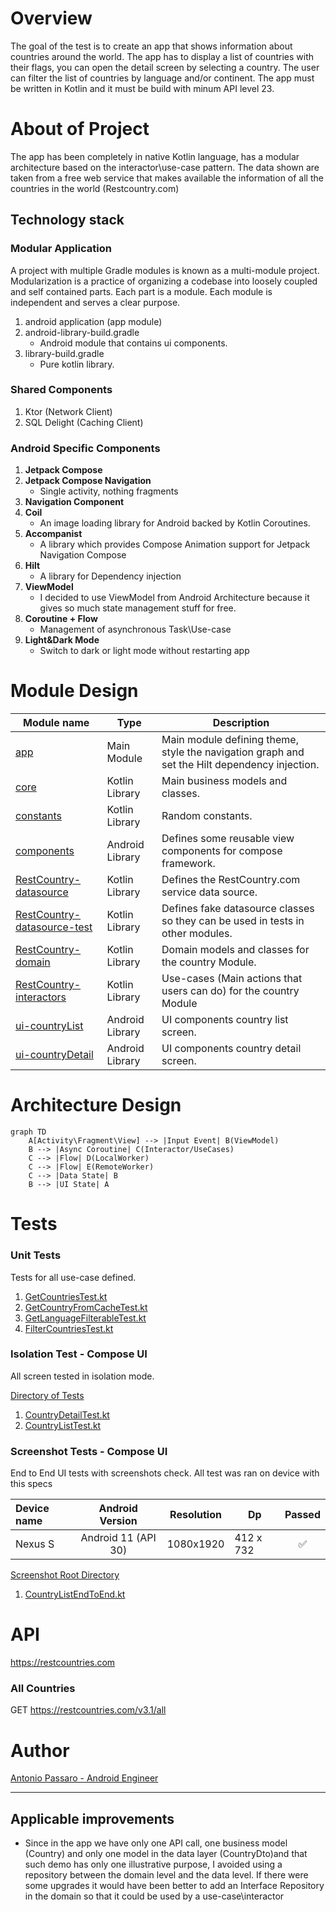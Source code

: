 # Overview

The goal of the test is to create an app that shows information about countries around the world.
The app has to display a list of countries with their flags, you can open the detail screen by
selecting a country. The user can filter the list of countries by language and/or continent. The app
must be written in Kotlin and it must be build with minum API level 23.

# About of Project

The app has been completely in native Kotlin language, has a modular architecture based on the
interactor\use-case pattern. The data shown are taken from a free web service that makes available
the information of all the countries in the world (Restcountry.com)

## Technology stack

### Modular Application

A project with multiple Gradle modules is known as a multi-module project. Modularization is a
practice of organizing a codebase into loosely coupled and self contained parts. Each part is a
module. Each module is independent and serves a clear purpose.

1. android application (app module)
1. android-library-build.gradle
    - Android module that contains ui components.
1. library-build.gradle
    - Pure kotlin library.

### Shared Components

1. Ktor (Network Client)
1. SQL Delight (Caching Client)

### Android Specific Components

1. __Jetpack Compose__
1. __Jetpack Compose Navigation__
    - Single activity, nothing fragments
1. __Navigation Component__
1. __Coil__
    - An image loading library for Android backed by Kotlin Coroutines.
1. __Accompanist__
    - A library which provides Compose Animation support for Jetpack Navigation Compose
1. __Hilt__
    - A library for Dependency injection
1. __ViewModel__
    - I decided to use ViewModel from Android Architecture because it gives so much state management
      stuff for free.
1. __Coroutine + Flow__
    - Management of asynchronous Task\Use-case
1. __Light&Dark Mode__
    - Switch to dark or light mode without restarting app
# Module Design

| Module name                                                            | Type            | Description                                                                                   |
|------------------------------------------------------------------------|-----------------|-----------------------------------------------------------------------------------------------|
| [app](app)                                                             | Main Module     | Main module defining theme, style the navigation graph and set the Hilt dependency injection. |
| [core](core)                                                           | Kotlin Library  | Main business models and classes.                                                             |
| [constants](constants)                                                 | Kotlin Library  | Random constants.                                                                             |
| [components](components)                                               | Android Library | Defines some reusable view components for compose framework.                                  |
| [RestCountry-datasource](RestCountry/RestCountry-datasource)           | Kotlin Library  | Defines the RestCountry.com service data source.                                              |
| [RestCountry-datasource-test](RestCountry/RestCountry-datasource-test) | Kotlin Library  | Defines fake datasource classes so they can be used in tests in other modules.                |
| [RestCountry-domain  ](RestCountry/RestCountry-domain)                 | Kotlin Library  | Domain models and classes for the country Module.                                             |
| [RestCountry-interactors ](RestCountry/RestCountry-interactors)        | Kotlin Library  | Use-cases (Main actions that users can do) for the country Module                             | 
| [ui-countryList](RestCountry/ui-countryList)                           | Android Library | UI components country list screen.                                                            |
| [ui-countryDetail](RestCountry/ui-countryDetail)                       | Android Library | UI components country detail screen.                                                          |

# Architecture Design

```mermaid
graph TD
    A[Activity\Fragment\View] --> |Input Event| B(ViewModel)
    B --> |Async Coroutine| C(Interactor/UseCases)
    C --> |Flow| D(LocalWorker)
    C --> |Flow| E(RemoteWorker)
    C --> |Data State| B
    B --> |UI State| A
```

# Tests

### Unit Tests

Tests for all use-case defined.

1. [GetCountriesTest.kt](RestCountry/RestCountry-interactors/src/test/java/com/iliadmastery/country_interactors/GetCountriesTest.kt)
1. [GetCountryFromCacheTest.kt](RestCountry/RestCountry-interactors/src/test/java/com/iliadmastery/country_interactors/GetCountryFromCacheTest.kt)
1. [GetLanguageFilterableTest.kt](RestCountry/RestCountry-interactors/src/test/java/com/iliadmastery/country_interactors/GetLanguageFilterableTest.kt)
1. [FilterCountriesTest.kt](RestCountry/RestCountry-interactors/src/test/java/com/iliadmastery/country_interactors/FilterCountriesTest.kt)

### Isolation Test - Compose UI

All screen tested in isolation mode.

[Directory of Tests](app/src/androidTest/java/com/iliadmastery/demo/ui)

1. [CountryDetailTest.kt](app/src/androidTest/java/com/iliadmastery/demo/ui/countryDetail/CountryDetailTest.kt)
1. [CountryListTest.kt](app/src/androidTest/java/com/iliadmastery/demo/ui/countryList/CountryListTest.kt)

### Screenshot Tests - Compose UI

End to End UI tests with screenshots check. All test was ran on device with this specs

| Device name |   Android Version   | Resolution | Dp        | Passed |
|:------------|:-------------------:|------------|-----------|:------:|
| Nexus S     | Android 11 (API 30) | 1080x1920  | 412 x 732 |   ✅    |

[Screenshot Root Directory](app/src/androidTest/assets)

1. [CountryListEndToEnd.kt](app/src/androidTest/java/com/iliadmastery/demo/ui/endToEnd/CountryListEndToEnd.kt)

# API

https://restcountries.com

### All Countries

GET https://restcountries.com/v3.1/all

# Author

[Antonio Passaro - Android Engineer](mailto:tonyno92@gmail.com)

---

## Applicable improvements

- Since in the app we have only one API call, one business model (Country) and only one model in the
  data layer (CountryDto)and that such demo has only one illustrative purpose, I avoided using a
  repository between the domain level and the data level.
  If there were some upgrades it would have been better to add an Interface Repository in the domain
  so that it could be used by a use-case\interactor